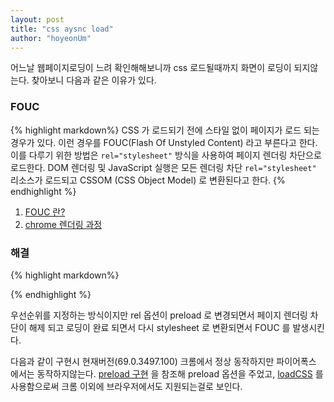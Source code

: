```yaml
---
layout: post
title: "css aysnc load"
author: "hoyeonUm"
---
```


어느날 웹페이지로딩이 느려 확인해해보니까 css 로드될때까지 화면이 로딩이 되지않는다.
찾아보니 다음과 같은 이유가 있다.

### FOUC
{% highlight markdown%}
CSS 가 로드되기 전에 스타일 없이 페이지가 로드 되는경우가 있다.
이런 경우를 FOUC(Flash Of Unstyled Content) 라고 부른다고 한다. 이를 다루기 위한 방법은
`rel="stylesheet"` 방식을 사용하여 페이지 렌더링 차단으로 로드한다.
DOM 렌더링 및 JavaScript 실행은 모든 렌더링 차단 `rel="stylesheet"` 리소스가 로드되고 CSSOM (CSS Object Model) 로 변환된다고 한다. 
{% endhighlight %}
1. [FOUC 란?](https://ko.wikipedia.org/wiki/FOUC)
2. [chrome 렌더링 과정](https://developers.google.com/web/fundamentals/performance/critical-rendering-path/constructing-the-object-model?hl=ko)

### 해결
{% highlight markdown%}
<link rel="preload" href="test.css" as="style" onload="this.rel='stylesheet'">
{% endhighlight %}

우선순위를 지정하는 방식이지만 rel 옵션이 preload 로 변경되면서 페이지 렌더링 차단이 해제 되고 로딩이 완료 되면서 다시 stylesheet 로 변환되면서
FOUC 를 발생시킨다. 

다음과 같이 구현시 현재버전(69.0.3497.100) 크롬에서 정상 동작하지만 파이어폭스 에서는 동작하지않는다.
[preload 구현](https://www.filamentgroup.com/lab/async-css.html) 을 참조해 preload 옵션을 주었고,
[loadCSS](https://github.com/filamentgroup/loadCSS) 를 사용함으로써 크롬 이외에 브라우저에서도 지원되는걸로 보인다.
